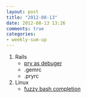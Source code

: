```yaml
---
layout: post
title: "2012-08-13"
date: 2012-08-13 13:26
comments: true
categories: 
- weekly-sum-up
---
```

1. Rails
    * [pry as debuger](http://blog.xdite.net/posts/2012/08/12/pry-the-new-debugger/?utm_source=feedburner&utm_medium=feed&utm_campaign=Feed%3A+xxddite+%28Blog.XDite.net%29)
    * .gemrc
    * .pryrc
2. Linux
    * [fuzzy bash completion](http://stackoverflow.com/questions/5154539/find-file-modes-in-console-fuzzy-completion)
